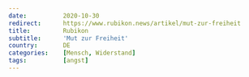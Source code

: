 ```yaml
---
date:          2020-10-30
redirect:      https://www.rubikon.news/artikel/mut-zur-freiheit
title:         Rubikon
subtitle:      'Mut zur Freiheit'
country:       DE
categories:    [Mensch, Widerstand]
tags:          [angst]
---
```

